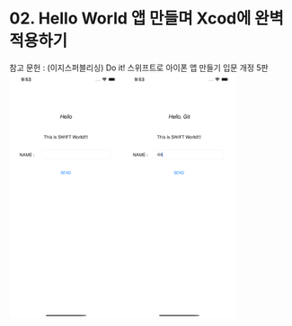 # 02. Hello World 앱 만들며 Xcod에 완벽 적용하기
참고 문헌 : (이지스퍼블리싱) Do it! 스위프트로 아이폰 앱 만들기 입문 개정 5판<br>
<img width="40%" src="view1.png"><img width="40%" src="view2.png">